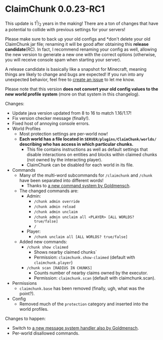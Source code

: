 # ClaimChunk 0.0.23-RC1

This update is 1<sup>1</sup>/<sub>2</sub> years in the making! There are a ton of changes that have a potential to 
collide with previous settings for your servers!

Please make sure to back up your old configs and *don't delete your old ClaimChunk jar file; renaming it will be good 
after obtaining this **release candidate**(RC). In fact, I recommend renaming your config as well, allowing the new 
version to generate a new one with the correct options (otherwise, you will receive console spam when starting your server). 

A release candidate is basically like a snapshot for Minecraft, meaning things are likely to change and bugs are 
expected! If you run into any unexpected behavior, feel free to 
[create an issue](https://github.com/cjburkey01/ClaimChunk/issues) to let me know.

Please note that this version **does not convert your old config values to the new world profile system** (more on that 
system in this changelog).

Changes:
* Update java version updated from 8 to 16 to match 1.16/1.17!
* Fix version checker message (finally!).
* Fixed host of annoying console errors.
* World Profiles
  * Most protection settings are per-world now!
  * **Each world has a file located in `SERVER/plugins/ClaimChunk/worlds/` describing who has access in which particular chunks.**
    * This file contains instructions as well as default settings that disable interactions on entities and blocks within claimed chunks (not owned by the interacting player).
    * ClaimChunk can be disabled for each world in its file.
* Commands
  * Many of the multi-word subcommands for `/claimchunk` and `/chunk` have been separated into different words!
    * Thanks to [a new command system by Goldmensch](https://github.com/Goldmensch/SmartCommandDispatcher).
  * The changed commands are:
    * Admin:
      * `/chunk admin override`
      * `/chunk admin reload`
      * `/chunk admin unclaim`
      * `/chunk admin unclaim all <PLAYER> [ALL WORLDS? true/false]`
      * `/`
    * Player:
      * `/chunk unclaim all [ALL WORLDS? true/false]`
  * Added new commands:
    * `/chunk show claimed`
      * Shows nearby claimed chunks`
      * Permission: `claimchunk.show-claimed` (default with `claimchunk.player`)
    * `/chunk scan [RADIUS IN CHUNKS]`
      * Counts number of nearby claims owned by the executor.
      * Permission: `claimchunk.scan` (default with claimchunk.scan).
* Permissions
  * `claimchunk.base` has been removed (finally, ugh, what was the point?).
* Config
  * Removed much of the `protection` category and inserted into the world profiles.

Changes to happen:
* Switch to [a new message system handler also by Goldmensch](https://github.com/Goldmensch/JALL).
* Per-world disallowed commands.
